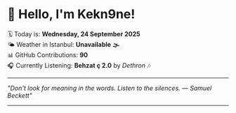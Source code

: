 # 👋 Hello, I'm Kekn9ne!

🗓️ Today is: **Wednesday, 24 September 2025**  
🌤️ Weather in Istanbul: **Unavailable 🌫️**  
📊 GitHub Contributions: **90**  
🎧 Currently Listening: **Behzat ç 2.0** by *Dethron* 🎶

---

_"Don't look for meaning in the words. Listen to the silences. — *Samuel Beckett*"_

---

